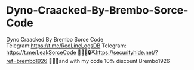 # Dyno-Craacked-By-Brembo-Sorce-Code
Dyno Craacked By Brembo Sorce Code
Telegram:https://t.me/RedLineLogsDB
Telegram: https://t.me/LeakSorceCode
👨🏻‍💻🔒⛏https://securityhide.net/?ref=brembo1926
🧑‍💻🔐and with my code 10% discount  Brembo1926
